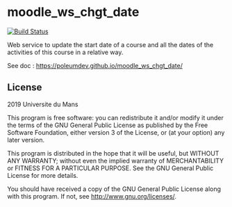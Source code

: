 # moodle_ws_chgt_date

[![Build Status](https://travis-ci.org/poleumdev/moodle_ws_chgt_date.svg?branch=main)](https://travis-ci.org/github/poleumdev/moodle_ws_chgt_date)

Web service to update the start date of a course and all the dates of the activities of this course in a relative way.

See doc : https://poleumdev.github.io/moodle_ws_chgt_date/

## License ##

2019 Universite du Mans

This program is free software: you can redistribute it and/or modify it under
the terms of the GNU General Public License as published by the Free Software
Foundation, either version 3 of the License, or (at your option) any later
version.

This program is distributed in the hope that it will be useful, but WITHOUT ANY
WARRANTY; without even the implied warranty of MERCHANTABILITY or FITNESS FOR A
PARTICULAR PURPOSE.  See the GNU General Public License for more details.

You should have received a copy of the GNU General Public License along with
this program.  If not, see <http://www.gnu.org/licenses/>.


